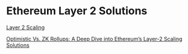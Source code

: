 # Ethereum Layer 2 Solutions

[Layer 2 Scaling](https://ethereum.org/en/developers/docs/scaling/#layer-2-scaling)

[Optimistic Vs. ZK Rollups: A Deep Dive into Ethereum’s Layer-2 Scaling Solutions](https://www.investing.com/analysis/optimistic-vs-zk-rollups-a-deep-dive-into-ethereums-layer2-scaling-solutions-200636454)